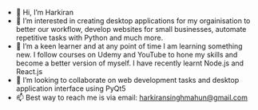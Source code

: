 - 👋 Hi, I’m Harkiran 
- 👀 I’m interested in creating desktop applications for my orgainisation to better our workflow, develop websites for small businesses, automate repetitive tasks with Python and much more.  
- 🌱 I’m a keen learner and at any point of time I am learning something new. I follow courses on Udemy and YouTube to hone my skills and become a better version of myself. I have recently learnt Node.js and React.js
- 💞️ I’m looking to collaborate on web development tasks and desktop application interface using PyQt5
- 📫 Best way to reach me is via email: harkiransinghmahun@gmail.com

<!---
harkiransinghmahun/harkiransinghmahun is a ✨ special ✨ repository because its `README.md` (this file) appears on your GitHub profile.
You can click the Preview link to take a look at your changes.
--->
